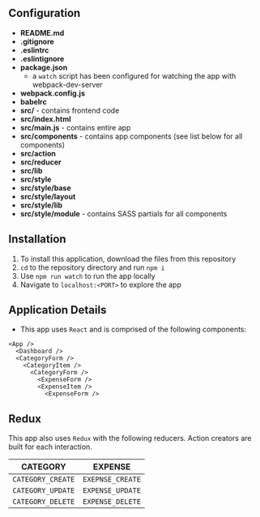 ## Configuration
* **README.md**
* **.gitignore**
* **.eslintrc**
* **.eslintignore**
* **package.json**
  * a `watch` script has been configured for watching the app with webpack-dev-server
* **webpack.config.js**
* **babelrc**
* **src/** - contains frontend code
* **src/index.html**
* **src/main.js** - contains entire app
* **src/components** - contains app components (see list below for all components)
* **src/action**
* **src/reducer**
* **src/lib**
* **src/style**
* **src/style/base**
* **src/style/layout**
* **src/style/lib**
* **src/style/module** - contains SASS partials for all components

## Installation
1. To install this application, download the files from this repository
2. `cd` to the repository directory and run `npm i`
3. Use `npm run watch` to run the app locally
4. Navigate to `localhost:<PORT>` to explore the app

## Application Details
* This app uses `React` and is comprised of the following components:

```
<App />
  <Dashboard />
  <CategoryForm />
    <CategoryItem />
      <CategoryForm />
        <ExpenseForm />
        <ExpenseItem />
          <ExpenseForm />
```

## Redux
This app also uses `Redux` with the following reducers. Action creators are built for each interaction.

 CATEGORY         | EXPENSE          |
----------------- | ---------------- |
`CATEGORY_CREATE` | `EXEPNSE_CREATE` |
`CATEGORY_UPDATE` | `EXPENSE_UPDATE` |
`CATEGORY_DELETE` | `EXPENSE_DELETE` |
